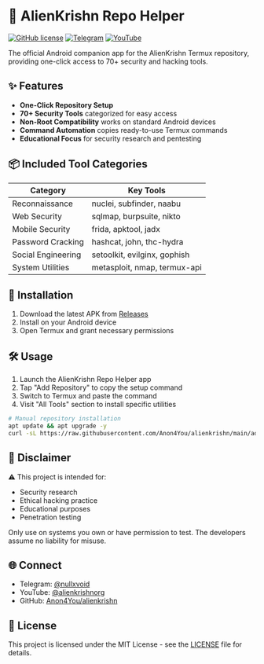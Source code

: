 # 🔮 AlienKrishn Repo Helper

[![GitHub license](https://img.shields.io/github/license/Anon4You/alienkrishn)](https://github.com/Anon4You/alienkrishn)
[![Telegram](https://img.shields.io/badge/Telegram-Channel-blue)](https://t.me/nullxvoid)
[![YouTube](https://img.shields.io/badge/YouTube-Channel-red)](https://youtube.com/@alienkrishnorg)

The official Android companion app for the AlienKrishn Termux repository, providing one-click access to 70+ security and hacking tools.

## ✨ Features

- **One-Click Repository Setup**
- **70+ Security Tools** categorized for easy access
- **Non-Root Compatibility** works on standard Android devices
- **Command Automation** copies ready-to-use Termux commands
- **Educational Focus** for security research and pentesting

## 📦 Included Tool Categories

| Category              | Key Tools                              |
|-----------------------|----------------------------------------|
| Reconnaissance        | nuclei, subfinder, naabu               |
| Web Security          | sqlmap, burpsuite, nikto               |
| Mobile Security       | frida, apktool, jadx                  |
| Password Cracking     | hashcat, john, thc-hydra              |
| Social Engineering    | setoolkit, evilginx, gophish          |
| System Utilities      | metasploit, nmap, termux-api          |

## 🚀 Installation

1. Download the latest APK from [Releases](https://github.com/Anon4You/alienkrishn/releases)
2. Install on your Android device
3. Open Termux and grant necessary permissions

## 🛠️ Usage

1. Launch the AlienKrishn Repo Helper app
2. Tap "Add Repository" to copy the setup command
3. Switch to Termux and paste the command
4. Visit "All Tools" section to install specific utilities

```bash
# Manual repository installation
apt update && apt upgrade -y
curl -sL https://raw.githubusercontent.com/Anon4You/alienkrishn/main/addrepo | bash
```

## 📜 Disclaimer

⚠️ This project is intended for:

- Security research
- Ethical hacking practice
- Educational purposes
- Penetration testing

Only use on systems you own or have permission to test. The developers assume no liability for misuse.

## 🌐 Connect

- Telegram: [@nullxvoid](https://t.me/nullxvoid)
- YouTube: [@alienkrishnorg](https://youtube.com/@alienkrishnorg)
- GitHub: [Anon4You/alienkrishn](https://github.com/Anon4You/alienkrishn)

## 📄 License

This project is licensed under the MIT License - see the [LICENSE](LICENSE) file for details.
